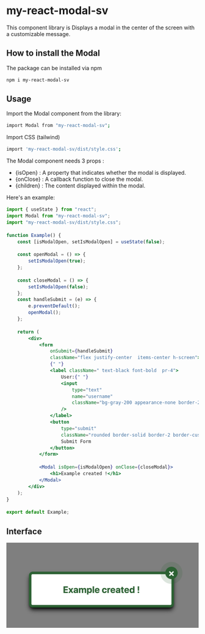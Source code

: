 # my-react-modal-sv

This component library is Displays a modal in the center of the screen with a customizable message.

## How to install the Modal

The package can be installed via npm

```bash
npm i my-react-modal-sv
```

## Usage

Import the Modal component from the library:

```bash
import Modal from "my-react-modal-sv";
```

Import CSS (tailwind)

```bash
import 'my-react-modal-sv/dist/style.css';
```

The Modal component needs 3 props :

-   {isOpen} : A property that indicates whether the modal is displayed.
-   {onClose} : A callback function to close the modal.
-   {children} : The content displayed within the modal.

Here's an example:

```jsx
import { useState } from "react";
import Modal from "my-react-modal-sv";
import "my-react-modal-sv/dist/style.css";

function Example() {
    const [isModalOpen, setIsModalOpen] = useState(false);

    const openModal = () => {
        setIsModalOpen(true);
    };

    const closeModal = () => {
        setIsModalOpen(false);
    };
    const handleSubmit = (e) => {
        e.preventDefault();
        openModal();
    };

    return (
        <div>
            <form
                onSubmit={handleSubmit}
                className="flex justify-center  items-center h-screen">
                {" "}
                <label className=" text-black font-bold  pr-4">
                    User:{" "}
                    <input
                        type="text"
                        name="username"
                        className="bg-gray-200 appearance-none border-2 border-gray-400 rounded py-2 px-4 text-gray-700 leading-tight focus:bg-white focus:outline-green-700 "
                    />
                </label>
                <button
                    type="submit"
                    className="rounded border-solid border-2 border-custom-505 font-bold p-3">
                    Submit Form
                </button>
            </form>

            <Modal isOpen={isModalOpen} onClose={closeModal}>
                <h1>Example created !</h1>
            </Modal>
        </div>
    );
}

export default Example;
```

## Interface

![my-react-modal component](exemple.png)
